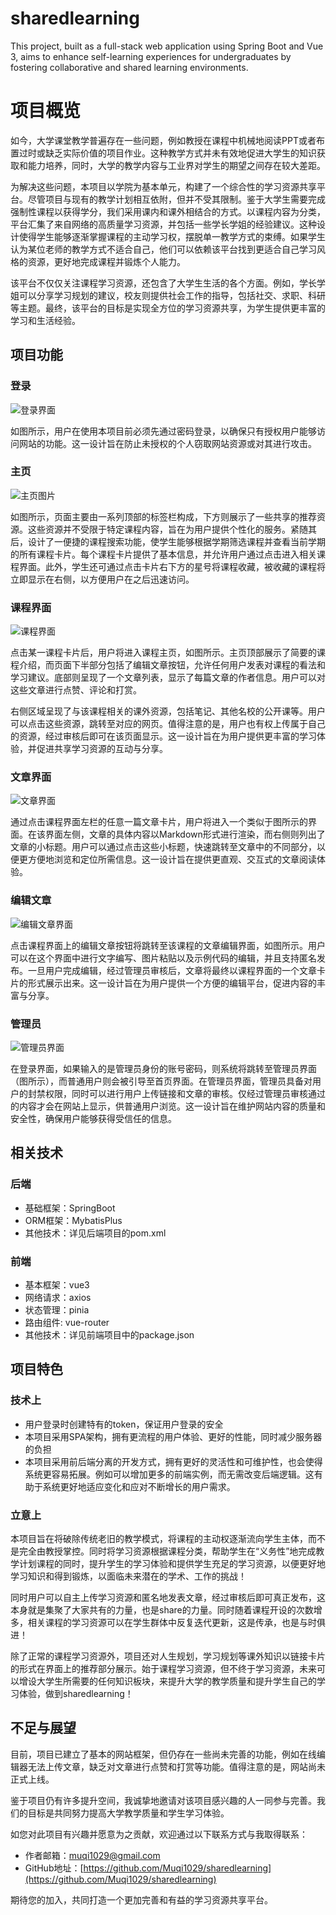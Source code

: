 # sharedlearning

This project, built as a full-stack web application using Spring Boot and Vue 3, aims to enhance self-learning experiences for undergraduates by fostering collaborative and shared learning environments.



# 项目概览

如今，大学课堂教学普遍存在一些问题，例如教授在课程中机械地阅读PPT或者布置过时或缺乏实际价值的项目作业。这种教学方式并未有效地促进大学生的知识获取和能力培养，同时，大学的教学内容与工业界对学生的期望之间存在较大差距。

为解决这些问题，本项目以学院为基本单元，构建了一个综合性的学习资源共享平台。尽管项目与现有的教学计划相互依附，但并不受其限制。鉴于大学生需要完成强制性课程以获得学分，我们采用课内和课外相结合的方式。以课程内容为分类，平台汇集了来自网络的高质量学习资源，并包括一些学长学姐的经验建议。这种设计使得学生能够逐渐掌握课程的主动学习权，摆脱单一教学方式的束缚。如果学生认为某位老师的教学方式不适合自己，他们可以依赖该平台找到更适合自己学习风格的资源，更好地完成课程并锻炼个人能力。

该平台不仅仅关注课程学习资源，还包含了大学生生活的各个方面。例如，学长学姐可以分享学习规划的建议，校友则提供社会工作的指导，包括社交、求职、科研等主题。最终，该平台的目标是实现全方位的学习资源共享，为学生提供更丰富的学习和生活经验。

## 项目功能

### 登录

![登录界面](./assets/login.png)

如图所示，用户在使用本项目前必须先通过密码登录，以确保只有授权用户能够访问网站的功能。这一设计旨在防止未授权的个人窃取网站资源或对其进行攻击。

### 主页

![主页图片](./assets/home.png)

如图所示，页面主要由一系列顶部的标签栏构成，下方则展示了一些共享的推荐资源。这些资源并不受限于特定课程内容，旨在为用户提供个性化的服务。紧随其后，设计了一便捷的课程搜索功能，使学生能够根据学期筛选课程并查看当前学期的所有课程卡片。每个课程卡片提供了基本信息，并允许用户通过点击进入相关课程界面。此外，学生还可通过点击卡片右下方的星号将课程收藏，被收藏的课程将立即显示在右侧，以方便用户在之后迅速访问。

### 课程界面

![课程界面](./assets/course.png)

点击某一课程卡片后，用户将进入课程主页，如图所示。主页顶部展示了简要的课程介绍，而页面下半部分包括了编辑文章按钮，允许任何用户发表对课程的看法和学习建议。底部则呈现了一个文章列表，显示了每篇文章的作者信息。用户可以对这些文章进行点赞、评论和打赏。

右侧区域呈现了与该课程相关的课外资源，包括笔记、其他名校的公开课等。用户可以点击这些资源，跳转至对应的网页。值得注意的是，用户也有权上传属于自己的资源，经过审核后即可在该页面显示。这一设计旨在为用户提供更丰富的学习体验，并促进共享学习资源的互动与分享。

### 文章界面

![文章界面](./assets/article.png)

通过点击课程界面左栏的任意一篇文章卡片，用户将进入一个类似于图所示的界面。在该界面左侧，文章的具体内容以Markdown形式进行渲染，而右侧则列出了文章的小标题。用户可以通过点击这些小标题，快速跳转至文章中的不同部分，以便更方便地浏览和定位所需信息。这一设计旨在提供更直观、交互式的文章阅读体验。

### 编辑文章

![编辑文章界面](./assets/edit.png)

点击课程界面上的编辑文章按钮将跳转至该课程的文章编辑界面，如图所示。用户可以在这个界面中进行文字编写、图片粘贴以及示例代码的编辑，并且支持匿名发布。一旦用户完成编辑，经过管理员审核后，文章将最终以课程界面的一个文章卡片的形式展示出来。这一设计旨在为用户提供一个方便的编辑平台，促进内容的丰富与分享。

### 管理员

![管理员界面](./assets/admin.png)

在登录界面，如果输入的是管理员身份的账号密码，则系统将跳转至管理员界面（图所示），而普通用户则会被引导至首页界面。在管理员界面，管理员具备对用户的封禁权限，同时可以进行用户上传链接和文章的审核。仅经过管理员审核通过的内容才会在网站上显示，供普通用户浏览。这一设计旨在维护网站内容的质量和安全性，确保用户能够获得受信任的信息。

## 相关技术

### 后端

- 基础框架：SpringBoot
- ORM框架：MybatisPlus
- 其他技术：详见后端项目的pom.xml

### 前端

- 基本框架：vue3
- 网络请求：axios
- 状态管理：pinia
- 路由组件: vue-router
- 其他技术：详见前端项目中的package.json

## 项目特色

### 技术上

- 用户登录时创建特有的token，保证用户登录的安全
- 本项目采用SPA架构，拥有更流程的用户体验、更好的性能，同时减少服务器的负担
- 本项目采用前后端分离的开发方式，拥有更好的灵活性和可维护性，也会使得系统更容易拓展。例如可以增加更多的前端实例，而无需改变后端逻辑。这有助于系统更好地适应变化和应对不断增长的用户需求。

### 立意上

本项目旨在将破除传统老旧的教学模式，将课程的主动权逐渐流向学生主体，而不是完全由教授掌控。同时将学习资源根据课程分类，帮助学生在“义务性”地完成教学计划课程的同时，提升学生的学习体验和提供学生充足的学习资源，以便更好地学习知识和得到锻炼，以面临未来潜在的学术、工作的挑战！

同时用户可以自主上传学习资源和匿名地发表文章，经过审核后即可真正发布，这本身就是集聚了大家共有的力量，也是share的力量。同时随着课程开设的次数增多，相关课程的学习资源可以在学生群体中反复迭代更新，这是传承，也是与时俱进！

除了正常的课程学习资源外，项目还对人生规划，学习规划等课外知识以链接卡片的形式在界面上的推荐部分展示。始于课程学习资源，但不终于学习资源，未来可以增设大学生所需要的任何知识板块，来提升大学的教学质量和提升学生自己的学习体验，做到sharedlearning！

## 不足与展望

目前，项目已建立了基本的网站框架，但仍存在一些尚未完善的功能，例如在线编辑器无法上传文章，缺乏对文章进行点赞和打赏等功能。值得注意的是，网站尚未正式上线。

鉴于项目仍有许多提升空间，我诚挚地邀请对该项目感兴趣的人一同参与完善。我们的目标是共同努力提高大学教学质量和学生学习体验。

如您对此项目有兴趣并愿意为之贡献，欢迎通过以下联系方式与我取得联系：

- 作者邮箱：muqi1029@gmail.com
- GitHub地址：[https://github.com/Muqi1029/sharedlearning](https://github.com/Muqi1029/sharedlearning)

期待您的加入，共同打造一个更加完善和有益的学习资源共享平台。

